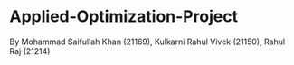 # Applied-Optimization-Project
By Mohammad Saifullah Khan (21169), Kulkarni Rahul Vivek (21150), Rahul Raj (21214)
